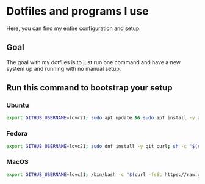 # Dotfiles and programs I use

Here, you can find my entire configuration and setup.

## Goal

The goal with my dotfiles is to just run one command and have a new system up and running with no manual setup.

## Run this command to bootstrap your setup

### Ubuntu

```bash
export GITHUB_USERNAME=lovc21; sudo apt update && sudo apt install -y git curl && sh -c "$(curl -fsLS get.chezmoi.io)" -- init --apply --ssh $GITHUB_USERNAME
```

### Fedora

```bash
export GITHUB_USERNAME=lovc21; sudo dnf install -y git curl; sh -c "$(curl -fsLS get.chezmoi.io)" -- init --apply --ssh $GITHUB_USERNAME
```

### MacOS

```bash
export GITHUB_USERNAME=lovc21; /bin/bash -c "$(curl -fsSL https://raw.githubusercontent.com/Homebrew/install/HEAD/install.sh)"; brew install git curl; sh -c "$(curl -fsLS get.chezmoi.io)" -- init --apply --ssh $GITHUB_USERNAME
```
